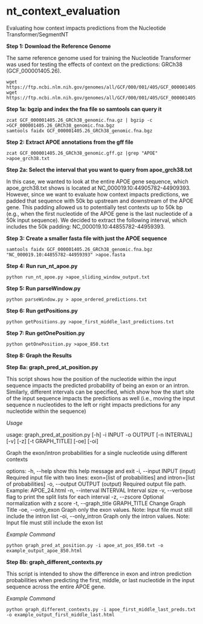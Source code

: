 # nt_context_evaluation
Evaluating how context impacts predictions from the Nucleotide Transformer/SegmentNT

**Step 1: Download the Reference Genome**

The same reference genome used for training the Nucleotide Transformer was used for testing the effects of context on the predictions: GRCh38 (GCF_000001405.26).

```
wget https://ftp.ncbi.nlm.nih.gov/genomes/all/GCF/000/001/405/GCF_000001405.26_GRCh38/GCF_000001405.26_GRCh38_genomic.fna.gz
wget https://ftp.ncbi.nlm.nih.gov/genomes/all/GCF/000/001/405/GCF_000001405.26_GRCh38/GCF_000001405.26_GRCh38_genomic.gff.gz
```
**Step 1a: bgzip and index the fna file so samtools can query it**
```
zcat GCF_000001405.26_GRCh38_genomic.fna.gz | bgzip -c >GCF_000001405.26_GRCh38_genomic.fna.bgz
samtools faidx GCF_000001405.26_GRCh38_genomic.fna.bgz
```
**Step 2: Extract APOE annotations from the gff file**
```
zcat GCF_000001405.26_GRCh38_genomic.gff.gz |grep "APOE" >apoe_grch38.txt
```
**Step 2a: Select the interval that you want to query from apoe_grch38.txt**

In this case, we wanted to look at the entire APOE gene sequence, which apoe_grch38.txt shows is located at NC_000019.10:44905782-44909393. However, since we want to evaluate how context impacts predictions, we padded that sequence with 50k bp upstream and downstream of the APOE gene. This padding allowed us to potentially test contexts up to 50k bp (e.g., when the first nucleotide of the APOE gene is the last nucleotide of a 50k input sequence). We decided to extract the following interval, which includes the 50k padding: NC_000019.10:44855782-44959393.

**Step 3: Create a smaller fasta file with just the APOE sequence**
```
samtools faidx GCF_000001405.26_GRCh38_genomic.fna.bgz "NC_000019.10:44855782-44959393" >apoe.fasta
```
**Step 4: Run run_nt_apoe.py**
```
python run_nt_apoe.py >apoe_sliding_window_output.txt
```
**Step 5: Run parseWindow.py**
```
python parseWindow.py > apoe_ordered_predictions.txt
```
**Step 6: Run getPositions.py**
```
python getPositions.py >apoe_first_middle_last_predictions.txt
```
**Step 7: Run getOnePosition.py**
```
python getOnePosition.py >apoe_850.txt
```
**Step 8: Graph the Results**

**Step 8a: graph_pred_at_position.py** 

This script shows how the position of the nucleotide within the input sequence impacts the predicted probability of being an exon or an intron. Similarly, different intervals can be specified, which show how the start site of the input sequence impacts the predictions as well (i.e., moving the input sequence n nucleotides to the left or right impacts predictions for any nucleotide within the sequence)

_Usage_

usage: graph_pred_at_position.py [-h] -i INPUT -o OUTPUT [-n INTERVAL] [-v] [-z] [-t GRAPH_TITLE] [-oe] [-oi]

Graph the exon/intron probabilities for a single nucleotide using different contexts

options:
  -h, --help            show this help message and exit
  -i, --input INPUT     (input) Required input file with two lines: exon=[list of probabilities] and intron=[list of probabilities]
  -o, --output OUTPUT   (output) Required output file path. Example: APOE_24.html
  -n, --interval INTERVAL
                        Interval size
  -v, --verbose         flag to print the split lists for each interval
  -z, --zscore          Optional normalization with z score
  -t, --graph_title GRAPH_TITLE
                        Change Graph Title
  -oe, --only_exon      Graph only the exon values. Note: Input file must still include the intron list
  -oi, --only_intron    Graph only the intron values. Note: Input file must still include the exon list

_Example Command_
```
python graph_pred_at_position.py -i apoe_at_pos_850.txt -o example_output_apoe_850.html 
```
**Step 8b: graph_different_contexts.py**

This script is intended to show the difference in exon and intron prediction probabilities when predicting the first, middle, or last nucleotide in the input sequence across the entire APOE gene.

_Example Command_
```
python graph_different_contexts.py -i apoe_first_middle_last_preds.txt -o example_output_first_middle_last.html 
```
